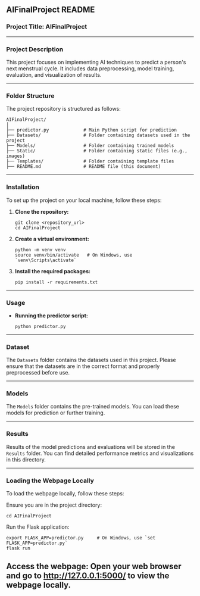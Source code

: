 ## AIFinalProject README

### Project Title: AIFinalProject

---

### Project Description
This project focuses on implementing AI techniques to predict a person's next menstrual cycle. It includes data preprocessing, model training, evaluation, and visualization of results.

---

### Folder Structure
The project repository is structured as follows:
```
AIFinalProject/
│
├── predictor.py             # Main Python script for prediction
├── Datasets/                # Folder containing datasets used in the project
├── Models/                  # Folder containing trained models
├── Static/                  # Folder containing static files (e.g., images)
├── Templates/               # Folder containing template files
├── README.md                # README file (this document)

```

---

### Installation
To set up the project on your local machine, follow these steps:

1. **Clone the repository:**
   ```
   git clone <repository_url>
   cd AIFinalProject
   ```

2. **Create a virtual environment:**
   ```
   python -m venv venv
   source venv/bin/activate   # On Windows, use `venv\Scripts\activate`
   ```

3. **Install the required packages:**
   ```
   pip install -r requirements.txt
   ```

---

### Usage


- **Running the predictor script:**
  ```
  python predictor.py
  ```
---

### Dataset
The `Datasets` folder contains the datasets used in this project. Please ensure that the datasets are in the correct format and properly preprocessed before use.

---

### Models
The `Models` folder contains the pre-trained models. You can load these models for prediction or further training.

---

### Results
Results of the model predictions and evaluations will be stored in the `Results` folder. You can find detailed performance metrics and visualizations in this directory.

---
### Loading the Webpage Locally
To load the webpage locally, follow these steps:

Ensure you are in the project directory:

```
cd AIFinalProject
```
Run the Flask application:
```
export FLASK_APP=predictor.py     # On Windows, use `set FLASK_APP=predictor.py`
flask run
```
Access the webpage:
Open your web browser and go to http://127.0.0.1:5000/ to view the webpage locally.
---